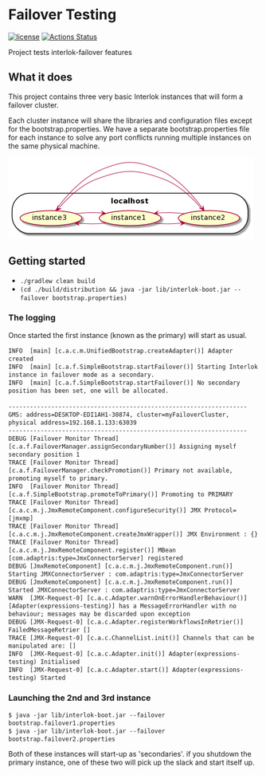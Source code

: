 # Failover Testing

[![license](https://img.shields.io/github/license/interlok-testing/testing_failover.svg)](https://github.com/interlok-testing/testing_failover/blob/develop/LICENSE)
[![Actions Status](https://github.com/interlok-testing/testing_failover/actions/workflows/gradle-build.yml/badge.svg)](https://github.com/interlok-testing/testing_failover/actions/workflows/gradle-build.yml)

Project tests interlok-failover features

## What it does

This project contains three very basic Interlok instances that will form a failover cluster.

Each cluster instance will share the libraries and configuration files except for the bootstrap.properties.
We have a separate bootstrap.properties file for each instance to solve any port conflicts running multiple instances on the same physical machine. 

![failover diagram](/failover.png "failover diagram")
 
## Getting started

* `./gradlew clean build`
* `(cd ./build/distribution && java -jar lib/interlok-boot.jar --failover bootstrap.properties)`

### The logging

Once started the first instance (known as the primary) will start as usual.

```
INFO  [main] [c.a.c.m.UnifiedBootstrap.createAdapter()] Adapter created
INFO  [main] [c.a.f.SimpleBootstrap.startFailover()] Starting Interlok instance in failover mode as a secondary.
INFO  [main] [c.a.f.SimpleBootstrap.startFailover()] No secondary position has been set, one will be allocated.

-------------------------------------------------------------------
GMS: address=DESKTOP-EDI1AH1-30874, cluster=myFailoverCluster, physical address=192.168.1.133:63039
-------------------------------------------------------------------
DEBUG [Failover Monitor Thread] [c.a.f.FailoverManager.assignSecondaryNumber()] Assigning myself secondary position 1
TRACE [Failover Monitor Thread] [c.a.f.FailoverManager.checkPromotion()] Primary not available, promoting myself to primary.
INFO  [Failover Monitor Thread] [c.a.f.SimpleBootstrap.promoteToPrimary()] Promoting to PRIMARY
TRACE [Failover Monitor Thread] [c.a.c.m.j.JmxRemoteComponent.configureSecurity()] JMX Protocol=[jmxmp]
TRACE [Failover Monitor Thread] [c.a.c.m.j.JmxRemoteComponent.createJmxWrapper()] JMX Environment : {}
TRACE [Failover Monitor Thread] [c.a.c.m.j.JmxRemoteComponent.register()] MBean [com.adaptris:type=JmxConnectorServer] registered
DEBUG [JmxRemoteComponent] [c.a.c.m.j.JmxRemoteComponent.run()] Starting JMXConnectorServer : com.adaptris:type=JmxConnectorServer
DEBUG [JmxRemoteComponent] [c.a.c.m.j.JmxRemoteComponent.run()] Started JMXConnectorServer : com.adaptris:type=JmxConnectorServer
WARN  [JMX-Request-0] [c.a.c.Adapter.warnOnErrorHandlerBehaviour()] [Adapter(expressions-testing)] has a MessageErrorHandler with no behaviour; messages may be discarded upon exception
DEBUG [JMX-Request-0] [c.a.c.Adapter.registerWorkflowsInRetrier()] FailedMessageRetrier []
TRACE [JMX-Request-0] [c.a.c.ChannelList.init()] Channels that can be manipulated are: []
INFO  [JMX-Request-0] [c.a.c.Adapter.init()] Adapter(expressions-testing) Initialised
INFO  [JMX-Request-0] [c.a.c.Adapter.start()] Adapter(expressions-testing) Started
```
### Launching the 2nd and 3rd instance

```
$ java -jar lib/interlok-boot.jar --failover bootstrap.failover1.properties
$ java -jar lib/interlok-boot.jar --failover bootstrap.failover2.properties
```

Both of these instances will start-up as 'secondaries'.  if you shutdown the primary instance, one of these two will pick up the slack and start itself up.
